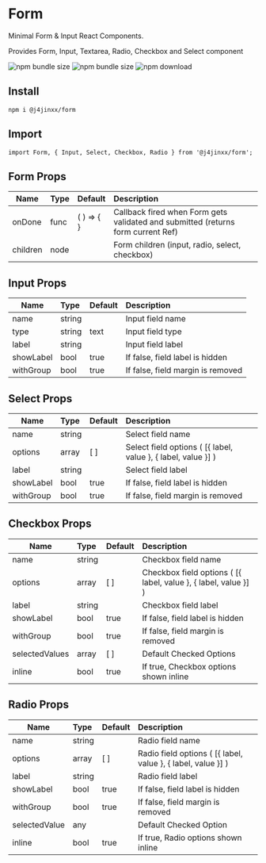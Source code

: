 # Form
Minimal Form & Input React Components.

Provides Form, Input, Textarea, Radio, Checkbox and Select component

![npm bundle size](https://img.shields.io/bundlephobia/min/@j4jinxx/form)
![npm bundle size](https://img.shields.io/bundlephobia/minzip/@j4jinxx/form)
![npm download](https://img.shields.io/npm/dm/@j4jinxx/form.svg)

## Install
    npm i @j4jinxx/form

## Import
    import Form, { Input, Select, Checkbox, Radio } from '@j4jinxx/form';


## Form Props
|   Name   |  Type  |   Default       | Description |
|----------|:-------|:----------------|:------------|
| onDone   | func   | ( ) => { }      | Callback fired when Form gets validated and submitted (returns form current Ref)|
| children | node   |                 | Form children (input, radio, select, checkbox)  |


## Input Props
|   Name    |  Type  |   Default       | Description |
|-----------|:-------|:----------------|:------------|
| name      | string |                 | Input field name |
| type      | string | text            | Input field type  |
| label     | string |                 | Input field label  |
| showLabel | bool   | true            | If false, field label is hidden  |
| withGroup | bool   | true            | If false, field margin is removed  |

## Select Props
|   Name    |  Type  |   Default       | Description |
|-----------|:-------|:----------------|:------------|
| name      | string |                 | Select field name |
| options   | array  | [ ]             | Select field options ( [{ label, value }, { label, value }] )  |
| label     | string |                 | Select field label  |
| showLabel | bool   | true            | If false, field label is hidden  |
| withGroup | bool   | true            | If false, field margin is removed  |

## Checkbox Props
|   Name           |  Type  |   Default       | Description |
|------------------|:-------|:----------------|:------------|
| name             | string |                 | Checkbox field name |
| options          | array  | [ ]             | Checkbox field options ( [{ label, value }, { label, value }] )  |
| label            | string |                 | Checkbox field label  |
| showLabel        | bool   | true            | If false, field label is hidden  |
| withGroup        | bool   | true            | If false, field margin is removed  |
| selectedValues   | array  | [ ]             | Default Checked Options  |
| inline           | bool   | true            | If true, Checkbox options shown inline  |

## Radio Props
|   Name           |  Type  |   Default       | Description |
|------------------|:-------|:----------------|:------------|
| name             | string |                 | Radio field name |
| options          | array  | [ ]             | Radio field options ( [{ label, value }, { label, value }] )  |
| label            | string |                 | Radio field label  |
| showLabel        | bool   | true            | If false, field label is hidden  |
| withGroup        | bool   | true            | If false, field margin is removed  |
| selectedValue    | any    |                 | Default Checked Option  |
| inline           | bool   | true            | If true, Radio options shown inline  |
